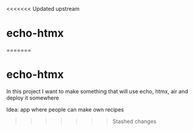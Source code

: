 <<<<<<< Updated upstream
# echo-htmx
=======
# echo-htmx

In this project I want to make something that will use echo, htmx, air and deploy it somewhere

Idea: app where people can make own recipes
>>>>>>> Stashed changes
